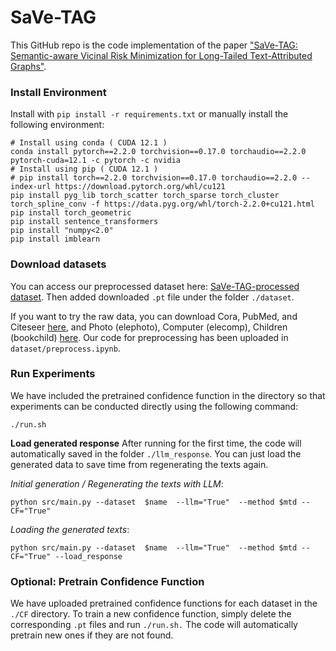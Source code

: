 # SaVe-TAG

This GitHub repo is the code implementation of the paper ["SaVe-TAG: 
Semantic-aware Vicinal Risk Minimization for Long-Tailed Text-Attributed Graphs"](https://arxiv.org/abs/2410.16882).

### Install Environment
Install with `pip install -r requirements.txt` or manually install the following environment:
```
# Install using conda ( CUDA 12.1 )
conda install pytorch==2.2.0 torchvision==0.17.0 torchaudio==2.2.0 pytorch-cuda=12.1 -c pytorch -c nvidia
# Install using pip ( CUDA 12.1 )
# pip install torch==2.2.0 torchvision==0.17.0 torchaudio==2.2.0 --index-url https://download.pytorch.org/whl/cu121
pip install pyg_lib torch_scatter torch_sparse torch_cluster torch_spline_conv -f https://data.pyg.org/whl/torch-2.2.0+cu121.html
pip install torch_geometric
pip install sentence_transformers
pip install "numpy<2.0"
pip install imblearn
```
### Download datasets
You can access our preprocessed dataset here: [SaVe-TAG-processed dataset](https://www.dropbox.com/scl/fi/nktqtna8httsvvkehp2x2/dataset.zip?rlkey=4vipqaa6bdtqkkzfvk5r4gli1&st=ue5dmc1z&dl=0). Then added downloaded `.pt` file under the folder `./dataset`.


If you want to try the raw data, you can download Cora, PubMed, and Citeseer [here](https://github.com/CurryTang/Graph-LLM), and Photo (elephoto), Computer (elecomp), Children (bookchild) [here](https://huggingface.co/datasets/zkchen/tsgfm/blob/main/minilmdata.zip). Our code for preprocessing has been uploaded in `dataset/preprocess.ipynb`.



### Run Experiments 
We have included the pretrained confidence function in the directory so that experiments can be conducted directly using the following command:
```
./run.sh
```

**Load generated response**
After running for the first time, the code will automatically saved in the folder `./llm_response`. You can just load the generated data to save time from regenerating the texts again. 

*Initial generation / Regenerating the texts with LLM*: 
```
python src/main.py --dataset  $name  --llm="True"  --method $mtd --CF="True" 
```

*Loading the generated texts*: 
```
python src/main.py --dataset  $name  --llm="True"  --method $mtd --CF="True" --load_response 
```

### Optional: Pretrain Confidence Function
We have uploaded pretrained confidence functions for each dataset in the `./CF` directory. To train a new confidence function, simply delete the corresponding `.pt` files and run `./run.sh.` The code will automatically pretrain new ones if they are not found.

